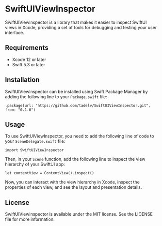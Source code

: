 # SwiftUIViewInspector

SwiftUIViewInspector is a library that makes it easier to inspect SwiftUI views in Xcode, providing a set of tools for debugging and testing your user interface.

## Requirements

- Xcode 12 or later
- Swift 5.3 or later

## Installation

SwiftUIViewInspector can be installed using Swift Package Manager by adding the following line to your `Package.swift` file:

```.package(url: "https://github.com/tadelv/SwiftUIViewInspector.git", from: "0.1.0")```

## Usage

To use SwiftUIViewInspector, you need to add the following line of code to your `SceneDelegate.swift` file:

```import SwiftUIViewInspector```

Then, in your `Scene` function, add the following line to inspect the view hierarchy of your SwiftUI app:

```let contentView = ContentView().inspect()```

Now, you can interact with the view hierarchy in Xcode, inspect the properties of each view, and see the layout and presentation details.

## License

SwiftUIViewInspector is available under the MIT license. See the LICENSE file for more information.
